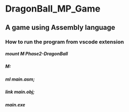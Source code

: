 # DragonBall_MP_Game
## A game using Assembly language

### How to run the program from vscode extension

##### mount M Phase2-DragonBall
##### M:
##### ml main.asm;
##### link main.obj;
##### main.exe
